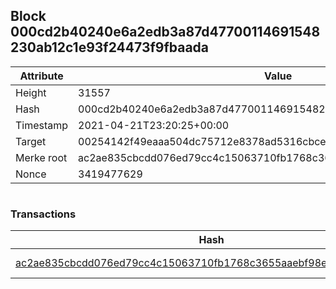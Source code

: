 ## Block 000cd2b40240e6a2edb3a87d47700114691548230ab12c1e93f24473f9fbaada

Attribute | Value
--- | ---
Height | 31557
Hash | 000cd2b40240e6a2edb3a87d47700114691548230ab12c1e93f24473f9fbaada
Timestamp | 2021-04-21T23:20:25+00:00
Target | 00254142f49eaaa504dc75712e8378ad5316cbcead634704b3734b6271167cc4
Merke root | ac2ae835cbcdd076ed79cc4c15063710fb1768c3655aaebf98ed69d55cc0c59c
Nonce | 3419477629

```

```

### Transactions

Hash | Amount
--- | ---
[ac2ae835cbcdd076ed79cc4c15063710fb1768c3655aaebf98ed69d55cc0c59c](ac2ae835cbcdd076ed79cc4c15063710fb1768c3655aaebf98ed69d55cc0c59c.md) | 10.00000000 SKEPTI 
